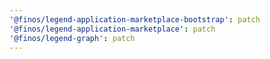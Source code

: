 ```yaml
---
'@finos/legend-application-marketplace-bootstrap': patch
'@finos/legend-application-marketplace': patch
'@finos/legend-graph': patch
---
```

